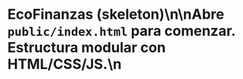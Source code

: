 # EcoFinanzas (skeleton)\n\nAbre `public/index.html` para comenzar. Estructura modular con HTML/CSS/JS.\n